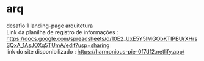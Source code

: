 # arq
desafio 1 landing-page arquitetura<br>
Link da planilha de registro de informações : https://docs.google.com/spreadsheets/d/10E2_UxE5Y5IMGObKTIPBUrXHrsSQxA_1AsJOXq5TUmA/edit?usp=sharing <br>
link do site disponibilizado : https://harmonious-pie-0f7df2.netlify.app/
